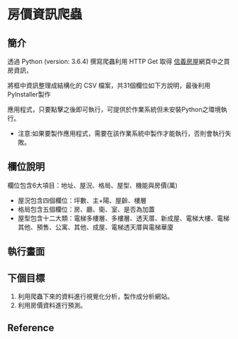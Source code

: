 # 房價資訊爬蟲

## 簡介
透過 Python (version: 3.6.4) 撰寫爬蟲利用 HTTP Get 取得 [信義房屋](http://buy.sinyi.com.tw/list/index.html)網頁中之買房資訊，  
  
將框中資訊整理成結構化的 CSV 檔案，共31個欄位如下方說明，最後利用PyInstaller製作  
  
應用程式，只要點擊之後即可執行，可提供於作業系統但未安裝Python之環境執行。     

* 注意:如果要製作應用程式，需要在該作業系統中製作才能執行，否則會執行失敗。
  
  
## 欄位說明
欄位包含6大項目：地址、屋況、格局、屋型、機能與房價(萬)  
* 屋況包含四個欄位：坪數、主+陽、屋齡、樓層  
* 格局包含五個欄位：房、廳、衛、室、是否為加蓋  
* 屋型包含十二大類：電梯多樓層、多樓層、透天厝、新成屋、電梯大樓、電梯其他、預售、公寓、其他、成屋、電梯透天厝與電梯華廈   

## 執行畫面


## 下個目標
1. 利用爬蟲下來的資料進行視覺化分析，製作成分析網站。
2. 利用房價資料進行預測。

## Reference
